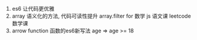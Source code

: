 1. es6 让代码更优雅
2. array 语义化的方法, 代码可读性提升 array.filter
    for 数学
    js  语文课
    leetcode 数学课
3. arrow function 函数的es6新写法
    age => age >= 18